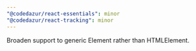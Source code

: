 ```yaml
---
"@codedazur/react-essentials": minor
"@codedazur/react-tracking": minor
---
```


Broaden support to generic Element rather than HTMLElement.
